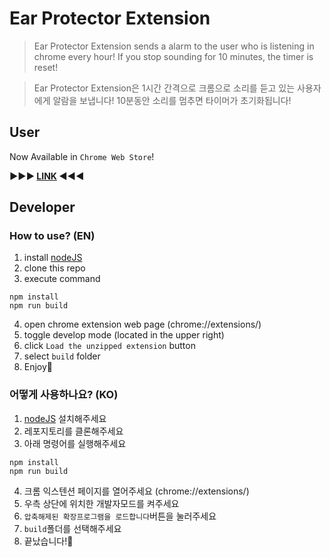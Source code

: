 # Ear Protector Extension

> Ear Protector Extension sends a alarm to the user who is listening in chrome every hour! If you stop sounding for 10 minutes, the timer is reset!

> Ear Protector Extension은 1시간 간격으로 크롬으로 소리를 듣고 있는 사용자에게 알람을 보냅니다! 10분동안 소리를 멈추면 타이머가 초기화됩니다!

## User

Now Available in `Chrome Web Store`! 

**▶️▶️▶️ [LINK](https://chrome.google.com/webstore/detail/ear-protector-extension/aomoholkhfjnlokjebampjkjfhfcddco) ◀️◀️◀️**

## Developer

### How to use? (EN)

1. install [nodeJS](https://nodejs.org/ko/)
2. clone this repo
3. execute command
  ```
  npm install
  npm run build
  ```
4. open chrome extension web page (chrome://extensions/)
5. toggle develop mode (located in the upper right)
6. click `Load the unzipped extension` button
7. select `build` folder
8. Enjoy🤣

### 어떻게 사용하나요? (KO)

1. [nodeJS](https://nodejs.org/ko/) 설치해주세요
2. 레포지토리를 클론해주세요
3. 아래 명령어를 실행해주세요
  ```
  npm install
  npm run build
  ```
4. 크롬 익스텐션 페이지를 열어주세요 (chrome://extensions/)
5. 우측 상단에 위치한 개발자모드를 켜주세요
6. `압축해제된 확장프로그램을 로드합니다`버튼을 눌러주세요
7. `build`폴더를 선택해주세요
8.  끝났습니다!🤣
